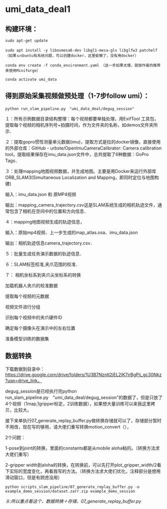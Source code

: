 # umi_data_deal1

## 构建环境：
```console
sudo apt-get update

sudo apt install -y libosmesa6-dev libgl1-mesa-glx libglfw3 patchelf　（如果ｕnbuntu有系统问题，可以创建docker，这里偷懒了，没有用docker）

conda env create -f conda_environment.yaml　（这一步如果太慢，就按作者的推荐来使用Miniforge）

conda activate umi_data
```
## 得到原始采集视频做预处理（1-7步follow umi）：
```console
python run_slam_pipeline.py　"umi_data_deal/degug_session"
```
１：所有示例数据目录结构整理：每个视频都要单独处理，用ExifTool 工具包，提取每个视频的相机序列号+拍摄时间，作为文件夹的名称，如demos文件夹所示．

２：提取gopro惯性测量单元数据(imu)，提取方式是拉的docker镜像，直接使用的外部仓库：GitHub - urbste/OpenImuCameraCalibrator: Camera calibration tool，提取结果保存在imu_data.json文件中，总共提取了6种数据：GoPro Tags．

３：处理mapping地图视频数据，并生成地图。主要是用Docker来运行外部库ORB_SLAM3(Simultaneous Localization and Mapping，即同时定位与地图构建)

输入：imu_data.json 和 原MP4视频

输出：mapping_camera_trajectory.csv这是SLAM系统生成的相机轨迹文件，通常包含了相机在空间中的位置和方向信息．

４：mapping地图视频生成的轨迹信息，

输入：原始mp4视频、上一步生成的map_atlas.osa、imu_data.json

输出：相机轨迹信息camera_trajectory.csv．

５：批量生成任务演示数据的轨迹信息．

６：SLAM标签校准,夹爪范围的校准．

７：
相机坐标系到夹爪尖坐标系的转换

加载机器人夹爪的校准数据

提取每个视频的元数据

视频文件进行分组

识别每个视频中的夹爪硬件ID

确定每个摄像头在演示中的左右位置

准备模型训练的数据集


## 数据转换
下载数据到目录中：https://drive.google.com/drive/folders/1U3B7NzntI2jEL2IK7irBgPji_gc30Nkz?usp=drive_link，

degug_session是已经执行完python run_slam_pipeline.py　"umi_data_deal/degug_session"的数据了，但是只放了4个视频（1map,1gripper标定，2训练数据），如果想大量训练可以来我这里拷贝，比较大。

接下来单执行07_generate_replay_buffer.py做转换存储就可以了，存储部分暂时不用改，现在写的够用，请大佬们重写转换motion_convert（），

2个问题：

1-pose到joint的转换，里面的constants都是从mobile aloha粘的。（转换方法求大佬们重写）

2-gripper width到aloha的转换，在转换前，可以先打开plot_gripper_width/2看下实际的宽度变化，再看我写的方法。（转换方法求大佬们优化，注释部分是想用滑动窗口，但是有顾虑没用）


```console
python scripts_slam_pipeline/07_generate_replay_buffer.py -o example_demo_session/dataset.zarr.zip example_demo_session
```
*８:所以重点看这个，数据转换＋存储，07_generate_replay_buffer.py*
